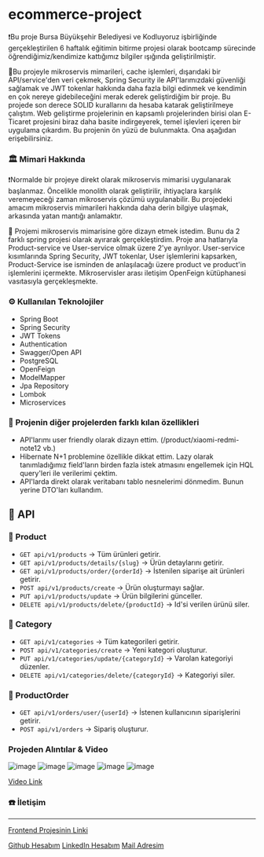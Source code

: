 # ecommerce-project

❗Bu proje Bursa Büyükşehir Belediyesi ve Kodluyoruz işbirliğinde gerçekleştirilen 6 haftalık eğitimin bitirme projesi olarak bootcamp sürecinde öğrendiğimiz/kendimize kattığımız bilgiler ışığında geliştirilmiştir.

🎯Bu projeyle mikroservis mimarileri, cache işlemleri, dışarıdaki bir API/service'den veri çekmek, Spring Security ile API'larımızdaki güvenliği sağlamak ve JWT tokenlar hakkında daha fazla bilgi edinmek ve kendimin en çok nereye gidebileceğini merak ederek geliştirdiğim bir proje. Bu projede son derece SOLID kurallarını da hesaba katarak geliştirilmeye çalıştım. Web geliştirme projelerinin en kapsamlı projelerinden birisi olan E-Ticaret projesini biraz daha basite indirgeyerek, temel işlevleri içeren bir uygulama çıkardım. Bu projenin ön yüzü de bulunmakta. Ona aşağıdan erişebilirsiniz.

### 🏛 Mimari Hakkında
❗Normalde bir projeye direkt olarak mikroservis mimarisi uygulanarak başlanmaz. Öncelikle monolith olarak geliştirilir, ihtiyaçlara karşılık veremeyeceği zaman mikroservis çözümü uygulanabilir. Bu projedeki amacım mikroservis mimarileri hakkında daha derin bilgiye ulaşmak, arkasında yatan mantığı anlamaktır.

📌 Projemi mikroservis mimarisine göre dizayn etmek istedim. Bunu da 2 farklı spring projesi olarak ayırarak gerçekleştirdim. Proje ana hatlarıyla Product-service ve User-service olmak üzere 2'ye ayrılıyor. User-service kısımlarında Spring Security, JWT tokenlar, User işlemlerini kapsarken, Product-Service ise isminden de anlaşılacağı üzere product ve product'in işlemlerini içermekte. Mikroservisler arası iletişim OpenFeign kütüphanesi vasıtasıyla gerçekleşmekte.

### ⚙ Kullanılan Teknolojiler
- Spring Boot
- Spring Security
- JWT Tokens
- Authentication
- Swagger/Open API
- PostgreSQL
- OpenFeign
- ModelMapper
- Jpa Repository
- Lombok
- Microservices

### 💫 Projenin diğer projelerden farklı kılan özellikleri
- API'larımı user friendly olarak dizayn ettim. (/product/xiaomi-redmi-note12 vb.)
- Hibernate N+1 problemine özellikle dikkat ettim. Lazy olarak tanımladığımız field'ların birden fazla istek atmasını engellemek için HQL query'leri ile verilerimi çektim.
- API'larda direkt olarak veritabanı tablo nesnelerimi dönmedim. Bunun yerine DTO'ları kullandım.

## 📡 API
### 📌 Product
- `GET api/v1/products` -> Tüm ürünleri getirir.
- `GET api/v1/products/details/{slug}` -> Ürün detaylarını getirir.
- `GET api/v1/products/order/{orderId}` -> İstenilen siparişe ait ürünleri getirir.
- `POST api/v1/products/create` -> Ürün oluşturmayı sağlar.
- `PUT api/v1/products/update` -> Ürün bilgilerini günceller.
- `DELETE api/v1/products/delete/{productId}` -> Id'si verilen ürünü siler.

### 📌 Category
- `GET api/v1/categories` -> Tüm kategorileri getirir.
- `POST api/v1/categories/create` -> Yeni kategori oluşturur.
- `PUT api/v1/categories/update/{categoryId}` -> Varolan kategoriyi düzenler.
- `DELETE api/v1/categories/delete/{categoryId}` -> Kategoriyi siler.

### 📌 ProductOrder
- `GET api/v1/orders/user/{userId}` -> İstenen kullanıcının siparişlerini getirir.
- `POST api/v1/orders` -> Sipariş oluşturur.

### Projeden Alıntılar & Video
![image](https://github.com/DCanKayrak/SpringBoot-Microservice-Ecommerce-Project/assets/94143272/bb1ac59f-c40f-4968-91e9-355230060143)
![image](https://github.com/DCanKayrak/SpringBoot-Microservice-Ecommerce-Project/assets/94143272/83203da4-72b8-4b88-a20c-cb38a97be041)
![image](https://github.com/DCanKayrak/SpringBoot-Microservice-Ecommerce-Project/assets/94143272/c1977a50-d803-46cd-9b9f-9b1d55ddcd0c)
![image](https://github.com/DCanKayrak/SpringBoot-Microservice-Ecommerce-Project/assets/94143272/e95a30ae-74ae-43d5-b34f-6d70efce074b)
![image](https://github.com/DCanKayrak/SpringBoot-Microservice-Ecommerce-Project/assets/94143272/53813d92-b946-4095-a266-d7d8cdccc8ec)

[Video Link](https://www.youtube.com/watch?v=q2C4jaFmWdI)

### ☎️ İletişim
---
[Frontend Projesinin Linki](https://github.com/DCanKayrak/SpringBoot-Microservice-Ecommerce-Project-Frontend)

[Github Hesabım](https://github.com/DCanKayrak)
[LinkedIn Hesabım](https://www.linkedin.com/in/dcankayrak/)
[Mail Adresim](dancankan@gmail.com)
